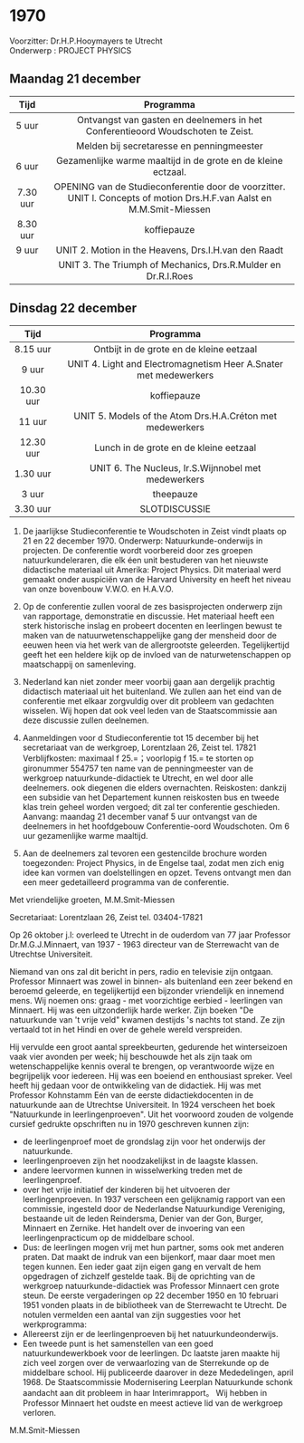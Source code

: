 # 1970


Voorzitter: Dr.H.P.Hooymayers te Utrecht\
Onderwerp : PROJECT PHYSICS

## Maandag 21 december

| Tijd | Programma |
| :---: | :---: |
| 5 uur | Ontvangst van gasten en deelnemers in het Conferentieoord Woudschoten te Zeist. |
|  | Melden bij secretaresse en penningmeester |
| 6 uur | Gezamenlijke warme maaltijd in de grote en de kleine ectzaal. |
| 7.30 uur | OPENING van de Studieconferentie door de voorzitter. UNIT l. Concepts of motion Drs.H.F.van Aalst en M.M.Smit-Miessen |
| 8.30 uur | koffiepauze |
| 9 uur | UNIT 2. Motion in the Heavens, Drs.I.H.van den Raadt |
|  | UNIT 3. The Triumph of Mechanics, Drs.R.Mulder en Dr.R.I.Roes |

## Dinsdag 22 december 

| Tijd | Programma |
| :---: | :---: |
| 8.15 uur | Ontbijt in de grote en de kleine eetzaal |
| 9 uur | UNIT 4. Light and Electromagnetism Heer A.Snater met medewerkers|
| 10.30 uur | koffiepauze|
| 11 uur | UNIT 5. Models of the Atom Drs.H.A.Créton met medewerkers|
| 12.30 uur | Lunch in de grote en de kleine eetzaal|
| 1.30 uur | UNIT 6. The Nucleus, Ir.S.Wijnnobel met medewerkers|
| 3 uur | theepauze|
| 3.30 uur | SLOTDISCUSSIE|

1. De jaarlijkse Studieconferentie te Woudschoten in Zeist vindt plaats op 21 en 22 december 1970. Onderwerp:
Natuurkunde-onderwijs in projecten.
De conferentie wordt voorbereid door zes groepen natuurkundeleraren, die elk éen unit bestuderen van het nieuwste didactische materiaal uit Amerika: Project Physics. Dit materiaal werd gemaakt onder auspiciën van de Harvard University en heeft het niveau van onze bovenbouw V.W.O. en H.A.V.O.

2. Op de conferentie zullen vooral de zes basisprojecten onderwerp zijn van rapportage, demonstratie en discussie. Het materiaal heeft een sterk historische inslag en probeert docenten en leerlingen bewust te maken van de natuurwetenschappelijke gang der mensheid door de eeuwen heen via het werk van de allergrootste geleerden. Tegelijkertijd geeft het een heldere kijk op de invloed van de naturwetenschappen op maatschappij on samenleving.

3. Nederland kan niet zonder meer voorbij gaan aan dergelijk prachtig didactisch materiaal uit het buitenland. We zullen aan het eind van de conferentie met elkaar zorgvuldig over dit probleem van gedachten wisselen. Wij hopen dat ook veel leden van de Staatscommissie aan deze discussie zullen deelnemen.

4. Aanmeldingen voor d Studieconferentie tot 15 december bij het secretariaat van de werkgroep, Lorentzlaan 26, Zeist tel. 17821
Verblijfkosten: maximaal f 25.=；voorlopig f 15.= te storten op gironummer 554757 ten name van de penningmeester van de werkgroep natuurkunde-didactiek te Utrecht, en wel door alle deelnemers. ook diegenen die elders overnachten.
Reiskosten: dankzij een subsidie van het Departement kunnen reiskosten bus en tweede klas trein geheel worden vergoed; dit zal ter conferentie geschieden.
Aanvang: maandag 21 december vanaf 5 uur ontvangst van de deelnemers in het hoofdgebouw Conferentie-oord Woudschoten. Om 6 uur gezamenlijke warme maaltijd.

5. Aan de deelnemers zal tevoren een gestencilde brochure worden toegezonden: Project Physics, in de Engelse taal, zodat men zich enig idee kan vormen van doelstellingen en opzet. Tevens ontvangt men dan een meer gedetailleerd programma van de conferentie.

Met vriendelijke groeten,
M.M.Smit-Miessen

Secretariaat:
Lorentzlaan 26, Zeist
tel. 03404-17821

Op 26 oktober j.l: overleed te Utrecht in de ouderdom van 77 jaar Professor Dr.M.G.J.Minnaert, van 1937 - 1963 directeur van de Sterrewacht van de Utrechtse Universiteit.

Niemand van ons zal dit bericht in pers, radio en televisie zijn ontgaan. Professor Minnaert was zowel in binnen- als buitenland een zeer bekend en beroemd geleerde, en tegelijkertijd een bijzonder vriendelijk en innemend mens. Wij noemen ons: graag - met voorzichtige eerbied - leerlingen van Minnaert.
Hij was een uitzonderlijk harde werker. Zijn boeken "De natuurkunde van 't vrije veld" kwamen destijds 's nachts tot stand. Ze zijn vertaald tot in het Hindi en over de gehele wereld verspreiden.

Hij vervulde een groot aantal spreekbeurten, gedurende het winterseizoen vaak vier avonden per week; hij beschouwde het als zijn taak om wetenschappelijke kennis overal te brengen, op verantwoorde wijze en begrijpelijk voor iedereen. Hij was een boeiend en enthousiast spreker.
Veel heeft hij gedaan voor de ontwikkeling van de didactiek. Hij was met Professor Kohnstamm Eén van de eerste didactiekdocenten in de natuurkunde aan de Utrechtse Universiteit. In 1924 verscheen het boek "Natuurkunde in leerlingenproeven". Uit het voorwoord zouden de volgende cursief gedrukte opschriften nu in 1970 geschreven kunnen zijn:

- de leerlingenproef moet de grondslag zijn voor het onderwijs der natuurkunde.
- leerlingenproeven zijn het noodzakelijkst in de laagste klassen.
- andere leervormen kunnen in wisselwerking treden met de leerlingenproef.
- over het vrije initiatief der kinderen bij het uitvoeren der leerlingenproeven.
In 1937 verscheen een gelijknamig rapport van een commissie, ingesteld door de Nederlandse Natuurkundige Vereniging, bestaande uit de leden Reindersma, Denier van der Gon, Burger, Minnaert en Zernike. Het handelt over de invoering van een leerlingenpracticum op de middelbare school.
- Dus: de leerlingen mogen vrij met hun partner, soms ook met anderen praten. Dat maakt de indruk van een bijenkorf, maar daar moet men tegen kunnen. Een ieder gaat zijn eigen gang en vervalt de hem opgedragen of zichzelf gestelde taak.
Bij de oprichting van de werkgroep natuurkunde-didactiek was
Professor Minnaert cen grote steun. De eerste vergaderingen op 22 december 1950 en 10 februari 1951 vonden plaats in de bibliotheek van de Sterrewacht te Utrecht. De notulen vermelden een aantal van zijn suggesties voor het werkprogramma:
- Allereerst zijn er de leerlingenproeven bij het natuurkundeonderwijs.
- Een tweede punt is het samenstellen van een goed natuurkundewerkboek voor de leerlingen.
Dc laatste jaren maakte hij zich veel zorgen over de verwaarlozing van de Sterrekunde op de middelbare school. Hij publiceerde daarover in deze Mededelingen, april 1968. De Staatscommissie Modernisering Leerplan Natuurkunde schonk aandacht aan dit probleem in haar Interimrapport。
Wij hebben in Professor Minnaert het oudste en meest actieve lid van de werkgroep verloren.

M.M.Smit-Miessen